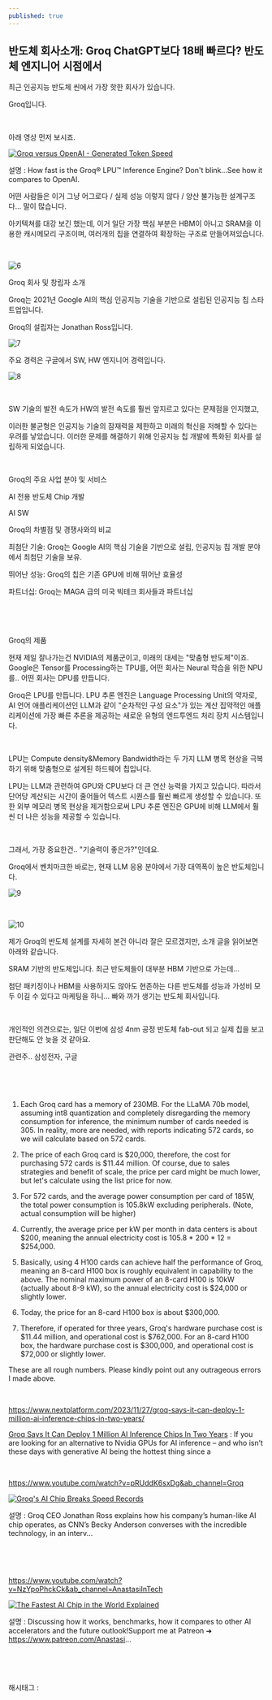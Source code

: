 ```yaml
---
published: true
---
```

## 반도체 회사소개: Groq ChatGPT보다 18배 빠르다? 반도체 엔지니어 시점에서

최근 인공지능 반도체 씬에서 가장 핫한 회사가 있습니다.

Groq입니다.

​

아래 영상 먼저 보시죠.

[![Groq versus OpenAI - Generated Token Speed](https://i.ytimg.com/vi/3GqXzgcUW48/hqdefault.jpg)](https://www.youtube.com/watch?v=3GqXzgcUW48&ab_channel=Groq)

설명 : How fast is the Groq® LPU™ Inference Engine? Don't blink...See how it compares to OpenAI.

어떤 사람들은 이거 그냥 어그로다 / 실제 성능 이렇지 않다 / 양산 불가능한 설계구조다... 말이 많습니다.

아키텍쳐를 대강 보긴 했는데, 이거 일단 가장 핵심 부분은 HBM이 아니고 SRAM을 이용한 캐시메모리 구조이며, 여러개의 칩을 연결하여 확장하는 구조로 만들어져있습니다.

​

![6](/asset/img/223371306056/6.png)

Groq 회사 및 창립자 소개

Groq는 2021년 Google AI의 핵심 인공지능 기술을 기반으로 설립된 인공지능 칩 스타트업입니다.

Groq의 설립자는 Jonathan Ross입니다.

![7](/asset/img/223371306056/7.png)

주요 경력은 구글에서 SW, HW 엔지니어 경력입니다.

![8](/asset/img/223371306056/8.png)

​

SW 기술의 발전 속도가 HW의 발전 속도를 훨씬 앞지르고 있다는 문제점을 인지했고,

이러한 불균형은 인공지능 기술의 잠재력을 제한하고 미래의 혁신을 저해할 수 있다는 우려를 낳았습니다. 이러한 문제를 해결하기 위해 인공지능 칩 개발에 특화된 회사를 설립하게 되었습니다.

​

Groq의 주요 사업 분야 및 서비스

AI 전용 반도체 Chip 개발

AI SW

Groq의 차별점 및 경쟁사와의 비교

최첨단 기술: Groq는 Google AI의 핵심 기술을 기반으로 설립, 인공지능 칩 개발 분야에서 최첨단 기술을 보유.

뛰어난 성능: Groq의 칩은 기존 GPU에 비해 뛰어난 효율성

파트너십: Groq는 MAGA 급의 미국 빅테크 회사들과 파트너십

​

​

Groq의 제품

현재 제일 잘나가는건 NVIDIA의 제품군이고, 미래의 대세는 "맞춤형 반도체"이죠. Google은 Tensor를 Processing하는 TPU를, 어떤 회사는 Neural 학습을 위한 NPU를.. 어떤 회사는 DPU를 만듭니다.

Groq은 LPU를 만듭니다. LPU 추론 엔진은 Language Processing Unit의 약자로, AI 언어 애플리케이션인 LLM과 같이 "순차적인 구성 요소"가 있는 계산 집약적인 애플리케이션에 가장 빠른 추론을 제공하는 새로운 유형의 엔드투엔드 처리 장치 시스템입니다.

​

LPU는 Compute density&Memory Bandwidth라는 두 가지 LLM 병목 현상을 극복하기 위해 맞춤형으로 설계된 하드웨어 칩입니다.

LPU는 LLM과 관련하여 GPU와 CPU보다 더 큰 연산 능력을 가지고 있습니다. 따라서 단어당 계산되는 시간이 줄어들어 텍스트 시퀀스를 훨씬 빠르게 생성할 수 있습니다. 또한 외부 메모리 병목 현상을 제거함으로써 LPU 추론 엔진은 GPU에 비해 LLM에서 훨씬 더 나은 성능을 제공할 수 있습니다.

​

그래서, 가장 중요한건.. "기술력이 좋은가?"인데요.

Groq에서 벤치마크한 바로는, 현재 LLM 응용 분야에서 가장 대역폭이 높은 반도체입니다.

![9](/asset/img/223371306056/9.png)

​

![10](/asset/img/223371306056/10.png)

제가 Groq의 반도체 설계를 자세히 본건 아니라 잘은 모르겠지만, 소개 글을 읽어보면 아래와 같습니다.

SRAM 기반의 반도체입니다. 최근 반도체들이 대부분 HBM 기반으로 가는데...

첨단 패키징이나 HBM을 사용하지도 않아도 현존하는 다른 반도체를 성능과 가성비 모두 이길 수 있다고 마케팅을 하니... 빠와 까가 생기는 반도체 회사입니다.

​

개인적인 의견으로는, 일단 이번에 삼성 4nm 공정 반도체 fab-out 되고 실제 칩을 보고 판단해도 안 늦을 것 같아요.

관련주.. 삼성전자, 구글

​

​

1. Each Groq card has a memory of 230MB. For the LLaMA 70b model, assuming int8 quantization and completely disregarding the memory consumption for inference, the minimum number of cards needed is 305. In reality, more are needed, with reports indicating 572 cards, so we will calculate based on 572 cards.

2. The price of each Groq card is $20,000, therefore, the cost for purchasing 572 cards is $11.44 million. Of course, due to sales strategies and benefit of scale, the price per card might be much lower, but let's calculate using the list price for now.

3. For 572 cards, and the average power consumption per card of 185W, the total power consumption is 105.8kW excluding peripherals. (Note, actual consumption will be higher)

4. Currently, the average price per kW per month in data centers is about $200, meaning the annual electricity cost is 105.8 * 200 * 12 = $254,000.

5. Basically, using 4 H100 cards can achieve half the performance of Groq, meaning an 8-card H100 box is roughly equivalent in capability to the above. The nominal maximum power of an 8-card H100 is 10kW (actually about 8-9 kW), so the annual electricity cost is $24,000 or slightly lower.

6. Today, the price for an 8-card H100 box is about $300,000.

7. Therefore, if operated for three years, Groq's hardware purchase cost is $11.44 million, and operational cost is $762,000. For an 8-card H100 box, the hardware purchase cost is $300,000, and operational cost is $72,000 or slightly lower.

These are all rough numbers. Please kindly point out any outrageous errors I made above.

​

https://www.nextplatform.com/2023/11/27/groq-says-it-can-deploy-1-million-ai-inference-chips-in-two-years/

[Groq Says It Can Deploy 1 Million AI Inference Chips In Two Years](https://www.nextplatform.com/2023/11/27/groq-says-it-can-deploy-1-million-ai-inference-chips-in-two-years/) : If you are looking for an alternative to Nvidia GPUs for AI inference – and who isn’t these days with generative AI being the hottest thing since a

​

https://www.youtube.com/watch?v=pRUddK6sxDg&ab_channel=Groq

[![Groq's AI Chip Breaks Speed Records](https://i.ytimg.com/vi/pRUddK6sxDg/hqdefault.jpg)](https://www.youtube.com/watch?v=pRUddK6sxDg&ab_channel=Groq)

설명 : Groq CEO Jonathan Ross explains how his company’s human-like AI chip operates, as CNN’s Becky Anderson converses with the incredible technology, in an interv...

​

​

https://www.youtube.com/watch?v=NzYpoPhckCk&ab_channel=AnastasiInTech

[![The Fastest AI Chip in the World Explained](https://i.ytimg.com/vi/NzYpoPhckCk/hqdefault.jpg)](https://www.youtube.com/watch?v=NzYpoPhckCk&ab_channel=AnastasiInTech)

설명 : Discussing how it works, benchmarks, how it compares to other AI accelerators and the future outlook!Support me at Patreon ➜ https://www.patreon.com/Anastasi...

​

​

 해시태그 : 